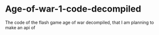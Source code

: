 # Age-of-war-1-code-decompiled
The code of the flash game age of war decompiled, that I am planning to make an api of
